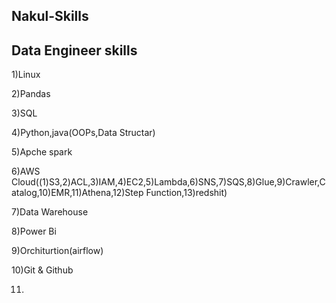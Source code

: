 ## Nakul-Skills
Data Engineer skills
--------------------
1)Linux

2)Pandas

3)SQL

4)Python,java(OOPs,Data Structar)

5)Apche spark

6)AWS Cloud((1)S3,2)ACL,3)IAM,4)EC2,5)Lambda,6)SNS,7)SQS,8)Glue,9)Crawler,Catalog,10)EMR,11)Athena,12)Step Function,13)redshit)

7)Data Warehouse

8)Power Bi

9)Orchiturtion(airflow)

10)Git & Github 

11)
